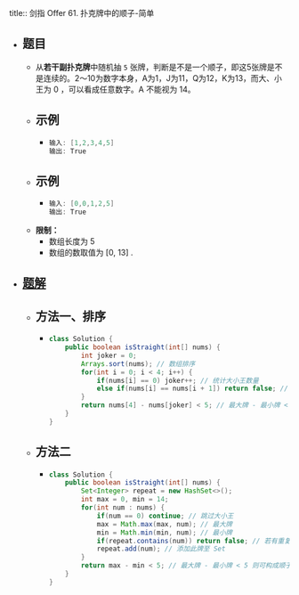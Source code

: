 title:: 剑指 Offer 61. 扑克牌中的顺子-简单

- ## 题目
	- 从**若干副扑克牌**中随机抽 `5` 张牌，判断是不是一个顺子，即这5张牌是不是连续的。2～10为数字本身，A为1，J为11，Q为12，K为13，而大、小王为 0 ，可以看成任意数字。A 不能视为 14。
	- ## 示例
		- ```java
		  输入: [1,2,3,4,5]
		  输出: True
		  ```
	- ## 示例
		- ```java
		  输入: [0,0,1,2,5]
		  输出: True
		  ```
	- **限制：**
		- 数组长度为 5
		- 数组的数取值为 [0, 13] .
- ## [题解](https://leetcode.cn/problems/bu-ke-pai-zhong-de-shun-zi-lcof/solutions/212071/mian-shi-ti-61-bu-ke-pai-zhong-de-shun-zi-ji-he-se/)
	- ## 方法一、排序
		- ```java
		  class Solution {
		      public boolean isStraight(int[] nums) {
		          int joker = 0;
		          Arrays.sort(nums); // 数组排序
		          for(int i = 0; i < 4; i++) {
		              if(nums[i] == 0) joker++; // 统计大小王数量
		              else if(nums[i] == nums[i + 1]) return false; // 若有重复，提前返回 false
		          }
		          return nums[4] - nums[joker] < 5; // 最大牌 - 最小牌 < 5 则可构成顺子
		      }
		  }
		  ```
	- ## 方法二
		- ```java
		  class Solution {
		      public boolean isStraight(int[] nums) {
		          Set<Integer> repeat = new HashSet<>();
		          int max = 0, min = 14;
		          for(int num : nums) {
		              if(num == 0) continue; // 跳过大小王
		              max = Math.max(max, num); // 最大牌
		              min = Math.min(min, num); // 最小牌
		              if(repeat.contains(num)) return false; // 若有重复，提前返回 false
		              repeat.add(num); // 添加此牌至 Set
		          }
		          return max - min < 5; // 最大牌 - 最小牌 < 5 则可构成顺子
		      }
		  }
		  ```